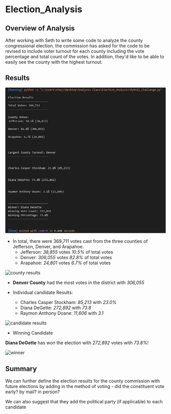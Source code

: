 # Election_Analysis

## Overview of Analysis

After working with Seth to write some code to analyze the county congressional election, the commission has asked for the code to be revised to include voter turnout for each county including the vote percentage and total count of the votes. In addition, they'd like to be able to easily see the county with the highest turnout.

## Results

![election results](https://github.com/stacybeauregard/Election_Analysis/blob/main/resources/Election%20Results.png)

- In total, there were 369,711 votes cast from the three counties of Jefferson, Denver, and Arapahoe.
  - Jefferson: *38,855* votes *10.5%* of total votes
  - Denver: *306,055* votes *82.8%* of total votes
  - Arapahoe: *24,801* votes *6.7%* of total votes
 
 ![county results]()
 
- **Denver County** had the most votes in the district with *306,055*

- Individual candidate Results:
  
  - Charles Casper Stockham: *85,213* with *23.0%*
  - Diana DeGette: *272,892* with *73.8*
  - Raymon Anthony Doane: *11,606* with *3.1*
  
![candidate results]()

- Winning Candidate

**Diana DeGette** has won the election with *272,892* votes with *73.8%*!

![winner]()

## Summary

We can further define the election results for the county commission with future elections by adding in the method of voting - did the constituent vote early? by mail? in person?

We can also suggest that they add the political party (if applicable)  to each candidate

